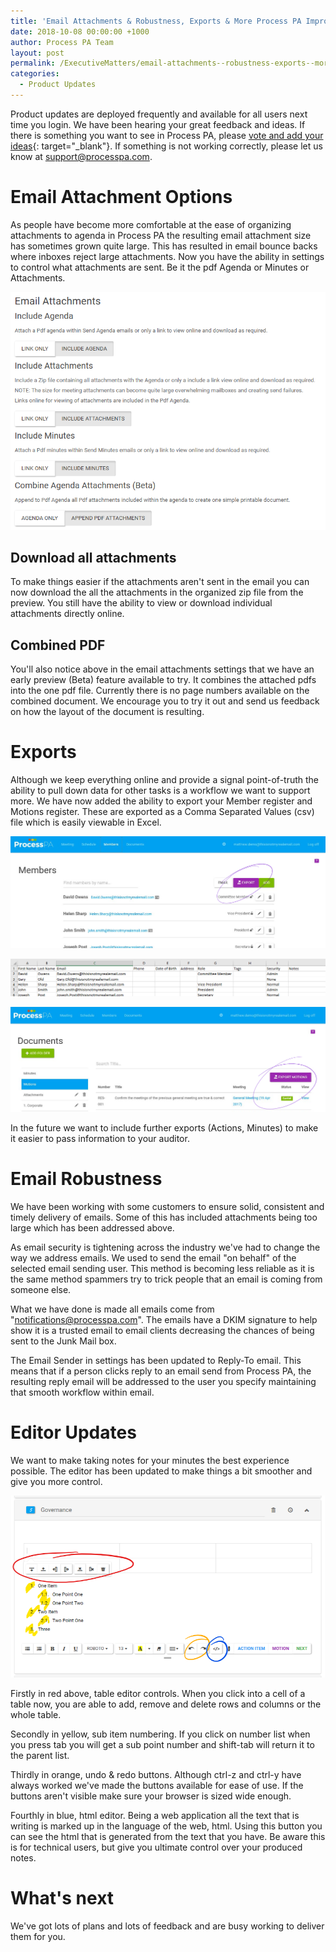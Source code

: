```yaml
---
title: 'Email Attachments & Robustness, Exports & More Process PA Improvements'
date: 2018-10-08 00:00:00 +1000
author: Process PA Team
layout: post
permalink: /ExecutiveMatters/email-attachments--robustness-exports--more-process-pa-improvements
categories:
  - Product Updates
---
```


Product updates are deployed frequently and available for all users next time you login. We have been hearing your great feedback and ideas. If there is something you want to see in Process PA, please [vote and add your ideas](https://wantoo.io/process-pa/ideas/){: target="_blank"}. If something is not working correctly, please let us know at [support@processpa.com](mailto:support@processpa.com).

# Email Attachment Options

As people have become more comfortable at the ease of organizing attachments to agenda in Process PA the resulting email attachment size has sometimes grown quite large. This has resulted in email bounce backs where inboxes reject large attachments. Now you have the ability in settings to control what attachments are sent. Be it the pdf Agenda or Minutes or Attachments.

![Email attachment settings](/content/posts/Email-attachments-settings.png "Email attachment settings")

## Download all attachments

To make things easier if the attachments aren't sent in the email you can now download the all the attachments in the organized zip file from the preview. You still have the ability to view or download individual attachments directly online.

## Combined PDF

You'll also notice above in the email attachments settings that we have an early preview (Beta) feature available to try. It combines the attached pdfs into the one pdf file. Currently there is no page numbers available on the combined document. We encourage you to try it out and send us feedback on how the layout of the document is resulting.

# Exports

Although we keep everything online and provide a signal point-of-truth the ability to pull down data for other tasks is a workflow we want to support more. We have now added the ability to export your Member register and Motions register. These are exported as a Comma Separated Values (csv) file which is easily viewable in Excel.

![Export members screen](/content/posts/export-members.png "Export members")

![Exported members in Excel](/content/posts/exported-members-csv.png "Exported members in Excel")

![Export Motions screen](/content/posts/export-motions.png "Export Motions")

In the future we want to include further exports (Actions, Minutes) to make it easier to pass information to your auditor.

# Email Robustness

We have been working with some customers to ensure solid, consistent and timely delivery of emails. Some of this has included attachments being too large which has been addressed above.

As email security is tightening across the industry we've had to change the way we address emails. We used to send the email "on behalf" of the selected email sending user. This method is becoming less reliable as it is the same method spammers try to trick people that an email is coming from someone else.

What we have done is made all emails come from "notifications@processpa.com". The emails have a DKIM signature to help show it is a trusted email to email clients decreasing the chances of being sent to the Junk Mail box.

The Email Sender in settings has been updated to Reply-To email. This means that if a person clicks reply to an email send from Process PA, the resulting reply email will be addressed to the user you specify maintaining that smooth workflow within email.

# Editor Updates

We want to make taking notes for your minutes the best experience possible. The editor has been updated to make things a bit smoother and give you more control.

![Updated Editor screen](/content/posts/editor-updates.png "Updated Editor")

Firstly in red above, table editor controls. When you click into a cell of a table now, you are able to add, remove and delete rows and columns or the whole table.

Secondly in yellow, sub item numbering. If you click on number list when you press tab you will get a sub point number and shift-tab will return it to the parent list.

Thirdly in orange, undo & redo buttons. Although ctrl-z and ctrl-y have always worked we've made the buttons available for ease of use. If the buttons aren't visible make sure your browser is sized wide enough.

Fourthly in blue, html editor. Being a web application all the text that is writing is marked up in the language of the web, html. Using this button you can see the html that is generated from the text that you have. Be aware this is for technical users, but give you ultimate control over your produced notes.

# What's next

We've got lots of plans and lots of feedback and are busy working to deliver them for you.